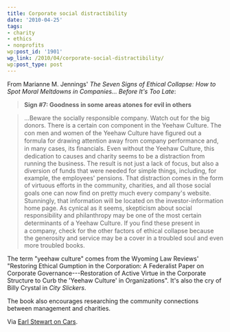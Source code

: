 ```yaml
---
title: Corporate social distractibility
date: '2010-04-25'
tags:
- charity
- ethics
- nonprofits
wp:post_id: '1901'
wp_link: /2010/04/corporate-social-distractibility/
wp:post_type: post
---
```


From Marianne M. Jennings' _The Seven Signs of Ethical Collapse: How to Spot Moral Meltdowns in Companies... Before It's Too Late_:

>

> **Sign #7: Goodness in some areas atones for evil in others**

>

>

> ...Beware the socially responsible company. Watch out for the big donors. There is a certain con component in the Yeehaw Culture. The con men and women of the Yeehaw Culture have ﬁgured out a formula for drawing attention away from company performance and, in many cases, its ﬁnancials. Even without the Yeehaw Culture, this dedication to causes and charity seems to be a distraction from running the business. The result is not just a lack of focus, but also a diversion of funds that were needed for simple things, including, for example, the employees' pensions. That distraction comes in the form of virtuous efforts in the community, charities, and all those social goals one can now ﬁnd on pretty much every company's website. Stunningly, that information will be located on the investor-information home page. As cynical as it seems, skepticism about social responsibility and philanthropy may be one of the most certain determinants of a Yeehaw Culture. If you ﬁnd these present in a company, check for the other factors of ethical collapse because the generosity and service may be a cover in a troubled soul and even more troubled books.

The term "yeehaw culture" comes from the Wyoming Law Reviews' "Restoring Ethical Gumption in the Corporation: A Federalist Paper on Corporate Governance---Restoration of Active Virtue in the Corporate Structure to Curb the 'Yeehaw Culture' in Organizations". It's also the cry of Billy Crystal in _City Slickers_.

The book also encourages researching the community connections between management and charities.

Via [Earl Stewart on Cars](http://oncars.blogspot.com/2010/04/ethical-collapse-of-car-dealer_19.html).
